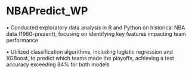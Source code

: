 # NBAPredict_WP
•	Conducted exploratory data analysis in R and Python on historical NBA data (1980-present), focusing on identifying key features impacting team performance 

•	Utilized classification algorithms, including logistic regression and XGBoost, to predict which teams made the playoffs, achieving a test accuracy exceeding 84% for both models

